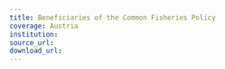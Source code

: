 ```yaml
---
title: Beneficiaries of the Common Fisheries Policy
coverage: Austria
institution: 
source_url: 
download_url: 
---
```

